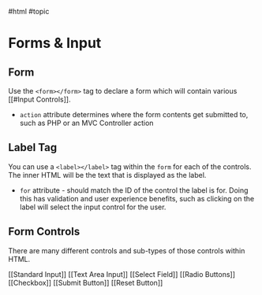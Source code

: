 #html #topic 

# Forms & Input
## Form
Use the `<form></form>` tag to declare a form which will contain various [[#Input Controls]].
- `action` attribute determines where the form contents get submitted to, such as PHP or an MVC Controller action

## Label Tag
You can use a `<label></label>` tag within the `form` for each of the controls. The inner HTML will be the text that is displayed as the label.
- `for` attribute - should match the ID of the control the label is for. Doing this has validation and user experience benefits, such as clicking on the label will select the input control for the user.

## Form Controls
There are many different controls and sub-types of those controls within HTML.

[[Standard Input]]
[[Text Area Input]]
[[Select Field]]
[[Radio Buttons]]
[[Checkbox]]
[[Submit Button]]
[[Reset Button]]